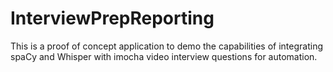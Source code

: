 # InterviewPrepReporting

This is a proof of concept application to demo the capabilities of integrating spaCy and Whisper with imocha video interview questions for automation.